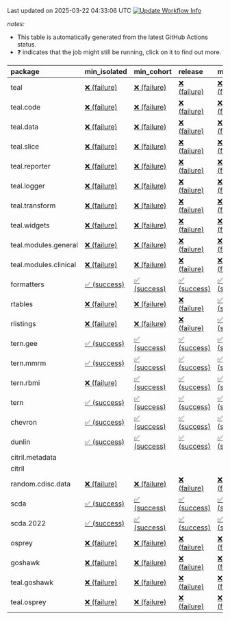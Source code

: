 Last updated on 2025-03-22 04:33:06 UTC [![Update Workflow
Info](https://github.com/averissimo/verdepcheck-status/actions/workflows/update.yaml/badge.svg)](https://github.com/averissimo/verdepcheck-status/actions/workflows/update.yaml)

*notes:*

-   This table is automatically generated from the latest GitHub Actions
    status.
-   ❓ indicates that the job might still be running, click on it to
    find out more.

<table>
<colgroup>
<col style="width: 4%" />
<col style="width: 23%" />
<col style="width: 23%" />
<col style="width: 23%" />
<col style="width: 23%" />
</colgroup>
<thead>
<tr class="header">
<th style="text-align: left;">package</th>
<th style="text-align: left;">min_isolated</th>
<th style="text-align: left;">min_cohort</th>
<th style="text-align: left;">release</th>
<th style="text-align: left;">max</th>
</tr>
</thead>
<tbody>
<tr class="odd">
<td style="text-align: left;">teal</td>
<td
style="text-align: left;"><a href="https://github.com/insightsengineering/teal/actions/runs/13879614673/job/38836492283">❌
(failure)</a></td>
<td
style="text-align: left;"><a href="https://github.com/insightsengineering/teal/actions/runs/13879614673/job/38836491955">❌
(failure)</a></td>
<td
style="text-align: left;"><a href="https://github.com/insightsengineering/teal/actions/runs/13879614673/job/38836491880">❌
(failure)</a></td>
<td
style="text-align: left;"><a href="https://github.com/insightsengineering/teal/actions/runs/13879614673/job/38836492181">❌
(failure)</a></td>
</tr>
<tr class="even">
<td style="text-align: left;">teal.code</td>
<td
style="text-align: left;"><a href="https://github.com/insightsengineering/teal.code/actions/runs/13879625500/job/38836515370">❌
(failure)</a></td>
<td
style="text-align: left;"><a href="https://github.com/insightsengineering/teal.code/actions/runs/13879625500/job/38836515095">❌
(failure)</a></td>
<td
style="text-align: left;"><a href="https://github.com/insightsengineering/teal.code/actions/runs/13879625500/job/38836515487">❌
(failure)</a></td>
<td
style="text-align: left;"><a href="https://github.com/insightsengineering/teal.code/actions/runs/13879625500/job/38836515218">❌
(failure)</a></td>
</tr>
<tr class="odd">
<td style="text-align: left;">teal.data</td>
<td
style="text-align: left;"><a href="https://github.com/insightsengineering/teal.data/actions/runs/13879616477/job/38836495825">❌
(failure)</a></td>
<td
style="text-align: left;"><a href="https://github.com/insightsengineering/teal.data/actions/runs/13879616477/job/38836495683">❌
(failure)</a></td>
<td
style="text-align: left;"><a href="https://github.com/insightsengineering/teal.data/actions/runs/13879616477/job/38836495915">❌
(failure)</a></td>
<td
style="text-align: left;"><a href="https://github.com/insightsengineering/teal.data/actions/runs/13879616477/job/38836495526">❌
(failure)</a></td>
</tr>
<tr class="even">
<td style="text-align: left;">teal.slice</td>
<td
style="text-align: left;"><a href="https://github.com/insightsengineering/teal.slice/actions/runs/13879620302/job/38836504702">❌
(failure)</a></td>
<td
style="text-align: left;"><a href="https://github.com/insightsengineering/teal.slice/actions/runs/13879620302/job/38836504937">❌
(failure)</a></td>
<td
style="text-align: left;"><a href="https://github.com/insightsengineering/teal.slice/actions/runs/13879620302/job/38836504814">❌
(failure)</a></td>
<td
style="text-align: left;"><a href="https://github.com/insightsengineering/teal.slice/actions/runs/13879620302/job/38836504600">❌
(failure)</a></td>
</tr>
<tr class="odd">
<td style="text-align: left;">teal.reporter</td>
<td
style="text-align: left;"><a href="https://github.com/insightsengineering/teal.reporter/actions/runs/13879619059/job/38836502142">❌
(failure)</a></td>
<td
style="text-align: left;"><a href="https://github.com/insightsengineering/teal.reporter/actions/runs/13879619059/job/38836502327">❌
(failure)</a></td>
<td
style="text-align: left;"><a href="https://github.com/insightsengineering/teal.reporter/actions/runs/13879619059/job/38836502432">❌
(failure)</a></td>
<td
style="text-align: left;"><a href="https://github.com/insightsengineering/teal.reporter/actions/runs/13879619059/job/38836502217">❌
(failure)</a></td>
</tr>
<tr class="even">
<td style="text-align: left;">teal.logger</td>
<td
style="text-align: left;"><a href="https://github.com/insightsengineering/teal.logger/actions/runs/13879615556/job/38836493890">❌
(failure)</a></td>
<td
style="text-align: left;"><a href="https://github.com/insightsengineering/teal.logger/actions/runs/13879615556/job/38836493986">❌
(failure)</a></td>
<td
style="text-align: left;"><a href="https://github.com/insightsengineering/teal.logger/actions/runs/13879615556/job/38836494074">❌
(failure)</a></td>
<td
style="text-align: left;"><a href="https://github.com/insightsengineering/teal.logger/actions/runs/13879615556/job/38836493809">❌
(failure)</a></td>
</tr>
<tr class="odd">
<td style="text-align: left;">teal.transform</td>
<td
style="text-align: left;"><a href="https://github.com/insightsengineering/teal.transform/actions/runs/13879619312/job/38836503010">❌
(failure)</a></td>
<td
style="text-align: left;"><a href="https://github.com/insightsengineering/teal.transform/actions/runs/13879619312/job/38836502911">❌
(failure)</a></td>
<td
style="text-align: left;"><a href="https://github.com/insightsengineering/teal.transform/actions/runs/13879619312/job/38836503088">❌
(failure)</a></td>
<td
style="text-align: left;"><a href="https://github.com/insightsengineering/teal.transform/actions/runs/13879619312/job/38836502817">❌
(failure)</a></td>
</tr>
<tr class="even">
<td style="text-align: left;">teal.widgets</td>
<td
style="text-align: left;"><a href="https://github.com/insightsengineering/teal.widgets/actions/runs/13879629779/job/38836524001">❌
(failure)</a></td>
<td
style="text-align: left;"><a href="https://github.com/insightsengineering/teal.widgets/actions/runs/13879629779/job/38836523852">❌
(failure)</a></td>
<td
style="text-align: left;"><a href="https://github.com/insightsengineering/teal.widgets/actions/runs/13879629779/job/38836523926">❌
(failure)</a></td>
<td
style="text-align: left;"><a href="https://github.com/insightsengineering/teal.widgets/actions/runs/13879629779/job/38836523784">❌
(failure)</a></td>
</tr>
<tr class="odd">
<td style="text-align: left;">teal.modules.general</td>
<td
style="text-align: left;"><a href="https://github.com/insightsengineering/teal.modules.general/actions/runs/13879614990/job/38836492701">❌
(failure)</a></td>
<td
style="text-align: left;"><a href="https://github.com/insightsengineering/teal.modules.general/actions/runs/13879614990/job/38836492626">❌
(failure)</a></td>
<td
style="text-align: left;"><a href="https://github.com/insightsengineering/teal.modules.general/actions/runs/13879614990/job/38836492754">❌
(failure)</a></td>
<td
style="text-align: left;"><a href="https://github.com/insightsengineering/teal.modules.general/actions/runs/13879614990/job/38836492664">❌
(failure)</a></td>
</tr>
<tr class="even">
<td style="text-align: left;">teal.modules.clinical</td>
<td
style="text-align: left;"><a href="https://github.com/insightsengineering/teal.modules.clinical/actions/runs/13879624591/job/38836513308">❌
(failure)</a></td>
<td
style="text-align: left;"><a href="https://github.com/insightsengineering/teal.modules.clinical/actions/runs/13879624591/job/38836513400">❌
(failure)</a></td>
<td
style="text-align: left;"><a href="https://github.com/insightsengineering/teal.modules.clinical/actions/runs/13879624591/job/38836513454">❌
(failure)</a></td>
<td
style="text-align: left;"><a href="https://github.com/insightsengineering/teal.modules.clinical/actions/runs/13879624591/job/38836513362">❌
(failure)</a></td>
</tr>
<tr class="odd">
<td style="text-align: left;">formatters</td>
<td
style="text-align: left;"><a href="https://github.com/insightsengineering/formatters/actions/runs/13879620998/job/38933455315">✅
(success)</a></td>
<td
style="text-align: left;"><a href="https://github.com/insightsengineering/formatters/actions/runs/13879620998/job/38933455014">✅
(success)</a></td>
<td
style="text-align: left;"><a href="https://github.com/insightsengineering/formatters/actions/runs/13879620998/job/38933455140">✅
(success)</a></td>
<td
style="text-align: left;"><a href="https://github.com/insightsengineering/formatters/actions/runs/13879620998/job/38933454862">✅
(success)</a></td>
</tr>
<tr class="even">
<td style="text-align: left;">rtables</td>
<td
style="text-align: left;"><a href="https://github.com/insightsengineering/rtables/actions/runs/13879614671/job/38933559378">❌
(failure)</a></td>
<td
style="text-align: left;"><a href="https://github.com/insightsengineering/rtables/actions/runs/13879614671/job/38933558966">❌
(failure)</a></td>
<td
style="text-align: left;"><a href="https://github.com/insightsengineering/rtables/actions/runs/13879614671/job/38933558755">❌
(failure)</a></td>
<td
style="text-align: left;"><a href="https://github.com/insightsengineering/rtables/actions/runs/13879614671/job/38933559145">✅
(success)</a></td>
</tr>
<tr class="odd">
<td style="text-align: left;">rlistings</td>
<td
style="text-align: left;"><a href="https://github.com/insightsengineering/rlistings/actions/runs/13879618998/job/38933547942">❌
(failure)</a></td>
<td
style="text-align: left;"><a href="https://github.com/insightsengineering/rlistings/actions/runs/13879618998/job/38933547792">❌
(failure)</a></td>
<td
style="text-align: left;"><a href="https://github.com/insightsengineering/rlistings/actions/runs/13879618998/job/38933548100">❌
(failure)</a></td>
<td
style="text-align: left;"><a href="https://github.com/insightsengineering/rlistings/actions/runs/13879618998/job/38933547639">✅
(success)</a></td>
</tr>
<tr class="even">
<td style="text-align: left;">tern.gee</td>
<td
style="text-align: left;"><a href="https://github.com/insightsengineering/tern.gee/actions/runs/13879624293/job/38933544830">✅
(success)</a></td>
<td
style="text-align: left;"><a href="https://github.com/insightsengineering/tern.gee/actions/runs/13879624293/job/38933544678">✅
(success)</a></td>
<td
style="text-align: left;"><a href="https://github.com/insightsengineering/tern.gee/actions/runs/13879624293/job/38933544978">✅
(success)</a></td>
<td
style="text-align: left;"><a href="https://github.com/insightsengineering/tern.gee/actions/runs/13879624293/job/38933544418">✅
(success)</a></td>
</tr>
<tr class="odd">
<td style="text-align: left;">tern.mmrm</td>
<td
style="text-align: left;"><a href="https://github.com/insightsengineering/tern.mmrm/actions/runs/13879630069/job/38933538785">✅
(success)</a></td>
<td
style="text-align: left;"><a href="https://github.com/insightsengineering/tern.mmrm/actions/runs/13879630069/job/38933538620">✅
(success)</a></td>
<td
style="text-align: left;"><a href="https://github.com/insightsengineering/tern.mmrm/actions/runs/13879630069/job/38933538930">✅
(success)</a></td>
<td
style="text-align: left;"><a href="https://github.com/insightsengineering/tern.mmrm/actions/runs/13879630069/job/38933539183">✅
(success)</a></td>
</tr>
<tr class="even">
<td style="text-align: left;">tern.rbmi</td>
<td
style="text-align: left;"><a href="https://github.com/insightsengineering/tern.rbmi/actions/runs/13879621942/job/38933534570">❌
(failure)</a></td>
<td
style="text-align: left;"><a href="https://github.com/insightsengineering/tern.rbmi/actions/runs/13879621942/job/38933534079">✅
(success)</a></td>
<td
style="text-align: left;"><a href="https://github.com/insightsengineering/tern.rbmi/actions/runs/13879621942/job/38933534854">✅
(success)</a></td>
<td
style="text-align: left;"><a href="https://github.com/insightsengineering/tern.rbmi/actions/runs/13879621942/job/38933534297">✅
(success)</a></td>
</tr>
<tr class="odd">
<td style="text-align: left;">tern</td>
<td
style="text-align: left;"><a href="https://github.com/insightsengineering/tern/actions/runs/13879619007/job/38933531884">✅
(success)</a></td>
<td
style="text-align: left;"><a href="https://github.com/insightsengineering/tern/actions/runs/13879619007/job/38933531645">✅
(success)</a></td>
<td
style="text-align: left;"><a href="https://github.com/insightsengineering/tern/actions/runs/13879619007/job/38933532085">✅
(success)</a></td>
<td
style="text-align: left;"><a href="https://github.com/insightsengineering/tern/actions/runs/13879619007/job/38933531463">✅
(success)</a></td>
</tr>
<tr class="even">
<td style="text-align: left;">chevron</td>
<td
style="text-align: left;"><a href="https://github.com/insightsengineering/chevron/actions/runs/13879625251/job/38933528538">✅
(success)</a></td>
<td
style="text-align: left;"><a href="https://github.com/insightsengineering/chevron/actions/runs/13879625251/job/38933528393">✅
(success)</a></td>
<td
style="text-align: left;"><a href="https://github.com/insightsengineering/chevron/actions/runs/13879625251/job/38933528849">✅
(success)</a></td>
<td
style="text-align: left;"><a href="https://github.com/insightsengineering/chevron/actions/runs/13879625251/job/38933528688">✅
(success)</a></td>
</tr>
<tr class="odd">
<td style="text-align: left;">dunlin</td>
<td
style="text-align: left;"><a href="https://github.com/insightsengineering/dunlin/actions/runs/12616307113/job/35157393605">✅
(success)</a></td>
<td
style="text-align: left;"><a href="https://github.com/insightsengineering/dunlin/actions/runs/12616307113/job/35157393258">✅
(success)</a></td>
<td
style="text-align: left;"><a href="https://github.com/insightsengineering/dunlin/actions/runs/12616307113/job/35157393356">✅
(success)</a></td>
<td
style="text-align: left;"><a href="https://github.com/insightsengineering/dunlin/actions/runs/12616307113/job/35157393468">✅
(success)</a></td>
</tr>
<tr class="even">
<td style="text-align: left;">citril.metadata</td>
<td style="text-align: left;"></td>
<td style="text-align: left;"></td>
<td style="text-align: left;"></td>
<td style="text-align: left;"></td>
</tr>
<tr class="odd">
<td style="text-align: left;">citril</td>
<td style="text-align: left;"></td>
<td style="text-align: left;"></td>
<td style="text-align: left;"></td>
<td style="text-align: left;"></td>
</tr>
<tr class="even">
<td style="text-align: left;">random.cdisc.data</td>
<td
style="text-align: left;"><a href="https://github.com/insightsengineering/random.cdisc.data/actions/runs/13879621817/job/38836507393">❌
(failure)</a></td>
<td
style="text-align: left;"><a href="https://github.com/insightsengineering/random.cdisc.data/actions/runs/13879621817/job/38836507121">❌
(failure)</a></td>
<td
style="text-align: left;"><a href="https://github.com/insightsengineering/random.cdisc.data/actions/runs/13879621817/job/38836507548">❌
(failure)</a></td>
<td
style="text-align: left;"><a href="https://github.com/insightsengineering/random.cdisc.data/actions/runs/13879621817/job/38836507263">❌
(failure)</a></td>
</tr>
<tr class="odd">
<td style="text-align: left;">scda</td>
<td
style="text-align: left;"><a href="https://github.com/insightsengineering/scda/actions/runs/10437595381/job/28903950666">✅
(success)</a></td>
<td
style="text-align: left;"><a href="https://github.com/insightsengineering/scda/actions/runs/10437595381/job/28903950617">✅
(success)</a></td>
<td
style="text-align: left;"><a href="https://github.com/insightsengineering/scda/actions/runs/10437595381/job/28903950725">✅
(success)</a></td>
<td
style="text-align: left;"><a href="https://github.com/insightsengineering/scda/actions/runs/10437595381/job/28903950525">✅
(success)</a></td>
</tr>
<tr class="even">
<td style="text-align: left;">scda.2022</td>
<td
style="text-align: left;"><a href="https://github.com/insightsengineering/scda.2022/actions/runs/10336794308/job/28612920887">✅
(success)</a></td>
<td
style="text-align: left;"><a href="https://github.com/insightsengineering/scda.2022/actions/runs/10336794308/job/28612920603">✅
(success)</a></td>
<td
style="text-align: left;"><a href="https://github.com/insightsengineering/scda.2022/actions/runs/10336794308/job/28612920985">✅
(success)</a></td>
<td
style="text-align: left;"><a href="https://github.com/insightsengineering/scda.2022/actions/runs/10336794308/job/28612920798">✅
(success)</a></td>
</tr>
<tr class="odd">
<td style="text-align: left;">osprey</td>
<td
style="text-align: left;"><a href="https://github.com/insightsengineering/osprey/actions/runs/13879625791/job/38836515823">❌
(failure)</a></td>
<td
style="text-align: left;"><a href="https://github.com/insightsengineering/osprey/actions/runs/13879625791/job/38836515717">❌
(failure)</a></td>
<td
style="text-align: left;"><a href="https://github.com/insightsengineering/osprey/actions/runs/13879625791/job/38836515935">❌
(failure)</a></td>
<td
style="text-align: left;"><a href="https://github.com/insightsengineering/osprey/actions/runs/13879625791/job/38836515605">❌
(failure)</a></td>
</tr>
<tr class="even">
<td style="text-align: left;">goshawk</td>
<td
style="text-align: left;"><a href="https://github.com/insightsengineering/goshawk/actions/runs/13879620922/job/38836505764">❌
(failure)</a></td>
<td
style="text-align: left;"><a href="https://github.com/insightsengineering/goshawk/actions/runs/13879620922/job/38836505556">❌
(failure)</a></td>
<td
style="text-align: left;"><a href="https://github.com/insightsengineering/goshawk/actions/runs/13879620922/job/38836505887">❌
(failure)</a></td>
<td
style="text-align: left;"><a href="https://github.com/insightsengineering/goshawk/actions/runs/13879620922/job/38836505644">❌
(failure)</a></td>
</tr>
<tr class="odd">
<td style="text-align: left;">teal.goshawk</td>
<td
style="text-align: left;"><a href="https://github.com/insightsengineering/teal.goshawk/actions/runs/13879619905/job/38836503794">❌
(failure)</a></td>
<td
style="text-align: left;"><a href="https://github.com/insightsengineering/teal.goshawk/actions/runs/13879619905/job/38836503977">❌
(failure)</a></td>
<td
style="text-align: left;"><a href="https://github.com/insightsengineering/teal.goshawk/actions/runs/13879619905/job/38836503872">❌
(failure)</a></td>
<td
style="text-align: left;"><a href="https://github.com/insightsengineering/teal.goshawk/actions/runs/13879619905/job/38836503692">❌
(failure)</a></td>
</tr>
<tr class="even">
<td style="text-align: left;">teal.osprey</td>
<td
style="text-align: left;"><a href="https://github.com/insightsengineering/teal.osprey/actions/runs/13879625179/job/38836514804">❌
(failure)</a></td>
<td
style="text-align: left;"><a href="https://github.com/insightsengineering/teal.osprey/actions/runs/13879625179/job/38836514594">❌
(failure)</a></td>
<td
style="text-align: left;"><a href="https://github.com/insightsengineering/teal.osprey/actions/runs/13879625179/job/38836514715">❌
(failure)</a></td>
<td
style="text-align: left;"><a href="https://github.com/insightsengineering/teal.osprey/actions/runs/13879625179/job/38836514502">❌
(failure)</a></td>
</tr>
</tbody>
</table>
